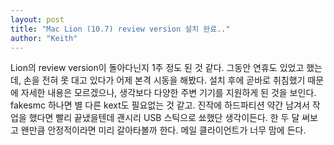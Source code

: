 ```yaml
---
layout: post
title: "Mac Lion (10.7) review version 설치 완료.."
author: "Keith"
---
```


Lion의 review version이 돌아다닌지 1주 정도 된 것 같다. 그동안 연휴도 있었고 했는데, 손을 전혀 못 대고 있다가 어제 본격 시동을 해봤다.
설치 후에 곧바로 취침했기 때문에 자세한 내용은 모르겠으나, 생각보다 다양한 주변 기기를 지원하게 된 것을 보인다.
fakesmc 하나면 별 다른 kext도 필요없는 것 같고. 진작에 하드파티션 약간 남겨서 작업을 했다면 빨리 끝냈을텐데 괜시리 USB 스틱으로 쑈했단 생각이든다.
한 두 달 써보고 왠만큼 안정적이라면 미리 갈아타볼까 한다. 메일 클라이언트가 너무 맘에 든다.


